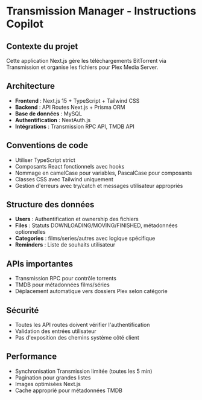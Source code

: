 <!-- Use this file to provide workspace-specific custom instructions to Copilot. For more details, visit https://code.visualstudio.com/docs/copilot/copilot-customization#_use-a-githubcopilotinstructionsmd-file -->

# Transmission Manager - Instructions Copilot

## Contexte du projet
Cette application Next.js gère les téléchargements BitTorrent via Transmission et organise les fichiers pour Plex Media Server.

## Architecture
- **Frontend** : Next.js 15 + TypeScript + Tailwind CSS
- **Backend** : API Routes Next.js + Prisma ORM
- **Base de données** : MySQL
- **Authentification** : NextAuth.js
- **Intégrations** : Transmission RPC API, TMDB API

## Conventions de code
- Utiliser TypeScript strict
- Composants React fonctionnels avec hooks
- Nommage en camelCase pour variables, PascalCase pour composants
- Classes CSS avec Tailwind uniquement
- Gestion d'erreurs avec try/catch et messages utilisateur appropriés

## Structure des données
- **Users** : Authentification et ownership des fichiers
- **Files** : Statuts DOWNLOADING/MOVING/FINISHED, métadonnées optionnelles
- **Categories** : films/series/autres avec logique spécifique
- **Reminders** : Liste de souhaits utilisateur

## APIs importantes
- Transmission RPC pour contrôle torrents
- TMDB pour métadonnées films/séries
- Déplacement automatique vers dossiers Plex selon catégorie

## Sécurité
- Toutes les API routes doivent vérifier l'authentification
- Validation des entrées utilisateur
- Pas d'exposition des chemins système côté client

## Performance
- Synchronisation Transmission limitée (toutes les 5 min)
- Pagination pour grandes listes
- Images optimisées Next.js
- Cache approprié pour métadonnées TMDB
